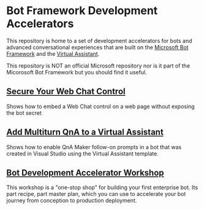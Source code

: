 # Bot Framework Development Accelerators
This repository is home to a set of development accelerators for bots and advanced conversational experiences that are built 
on the [Microsoft Bot Framework](https://dev.botframework.com/) and the [Virtual Assistant](https://docs.microsoft.com/en-us/azure/bot-service/bot-builder-virtual-assistant-introduction?view=azure-bot-service-4.0).

This repository is NOT an official Microsoft repository nor is it part of the Micorosoft Bot Framework but you should find
it useful.

## [Secure Your Web Chat Control](SecuredWebChatControl)
Shows how to embed a Web Chat control on a web page without exposing the bot secret

## [Add Multiturn QnA to a Virtual Assistant](MultiturnQnAMaker)
Shows how to enable QnA Maker follow-on prompts in a bot that was created in Visual Studio
using the Virtual Assistant template.

## [Bot Development Accelerator Workshop](Workshop)
This workshop is a "one-stop shop" for building your first enterprise bot.  Its part recipe, part master plan, which you can 
use to accelerate your bot journey from conception to production deployment. 